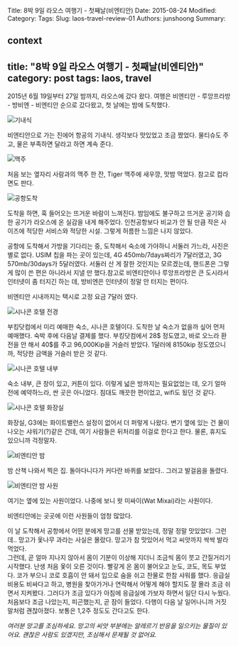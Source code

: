 Title: 8박 9일 라오스 여행기 - 첫째날(비엔티안)
Date: 2015-08-24
Modified:
Category:
Tags:
Slug: laos-travel-review-01
Authors: junshoong
Summary:


context
---
title: "8박 9일 라오스 여행기 - 첫째날(비엔티안)"
category: post
tags: laos, travel
---
2015년 6월 19일부터 27일 밤까지, 라오스에 갔다 왔다.
여행은 비엔티안 - 루앙프라방 - 방비엔 - 비엔티안 순으로 갔다왔고, 첫 날에는 밤에 도착했다.

![기내식](/images/2015-08-24/laos01-01.jpg)

비엔티안으로 가는 진에어 항공의 기내식. 생각보다 맛있었고 조금 짰었다. 물티슈도 주고, 물은 부족하면 달라고 하면 계속 준다.

![맥주](/images/2015-08-24/laos01-02.jpg)

처음 보는 옆자리 사람과의 맥주 한 잔, Tiger 맥주에 새우깡, 맛밤 먹었다. 참고로 컵라면도 판다.

![공항도착](/images/2015-08-24/laos01-03.jpg)

도착을 하면, 훅 들어오는 뜨거운 바람이 느껴진다. 밤임에도 불구하고 뜨거운 공기와 습한 공기가 라오스에 온 실감을 내게 해주었다. 인천공항보다 비교가 안 될 만큼 작은 사이즈에 적당한 서비스와 적당한 시설. 그렇게 허름한 느낌은 나지 않았다.

공항에 도착해서 가방을 기다리는 중, 도착해서 숙소에 가야하니 서둘러 가느라, 사진은 별로 없다. USIM 칩을 파는 곳이 있는데, 4G 450mb/7days짜리가 7달러였고,  3G 570mb/30days가 5달러였다. 서둘러 산 게 잘한 것인지는 모르겠는데, 핸드폰은 그렇게 많이 쓴 편은 아니라서 지낼 만 했다.참고로 비엔티안이나 루앙프라방은 큰 도시라서 인터넷이 좀 터지긴 하는 데, 방비엔은 인터넷이 정말 안 터지는 편이다.

비엔티안 시내까지는 택시로 고정 요금 7달러 였다.

![시나콘 호텔 전경](/images/2015-08-24/laos01-04.jpg)


부킹닷컴에서 미리 예매한 숙소, 시나콘 호텔이다. 도착한 날 숙소가 없을까 싶어 먼저 예매했다. 숙박 후에 다음날 결제를 했다. 부킹닷컴에서 28$ 정도였고, 바로 오느라 환전을 안 해서 40$를 주고 96,000Kip을 거슬러 받았다. 1달러에 8150kip 정도였으니까, 적당한 금액을 거슬러 받은 것 같다.

![시나콘 호텔 내부](/images/2015-08-24/laos01-05.jpg)


숙소 내부, 큰 창이 있고, 커튼이 있다. 이렇게 넓은 방까지는 필요없었는 데, 오기 얼마 전에 예약하느라, 싼 곳은 아니었다. 침대도 깨끗한 편이었고, wifi도 됬던 것 같다.

![시나콘 호텔 화장실](/images/2015-08-24/laos01-06.jpg)

화장실, G3에는 화이트밸런스 설정이 없어서 더 퍼렇게 나왔다. 변기 옆에 있는 건 물이 나오는 샤워기(?)같은 건데, 여기 사람들은 뒤처리를 이걸로 한다고 한다. 물론, 휴지도 있으니까 걱정말자.

![비엔티안 밤](/images/2015-08-24/laos01-07.jpg)

밤 산책 나와서 찍은 집. 돌아다니다가 커다란 바퀴를 보았다.. 그러고 발걸음을 돌렸다.

![비엔티안 밤 사원](/images/2015-08-24/laos01-08.jpg)

여기는 옆에 있는 사원이었다. 나중에 보니 왓 미싸이(Wat Mixai)라는 사원이다.

비엔티안에는 곳곳에 이런 사원들이 엄청 많았다.


이 날 도착해서 공항에서 어떤 분에게 망고를 선물 받았는데, 정말 정말 맛있었다. 그런데.. 망고가 옻나무 과라는 사실은 몰랐다. 망고가 참 맛있어서 먹고 씨앗까지 싹싹 발라 먹었다.  
그런데, 곧 얼마 지나지 않아서 몸이 기분이 이상해 지더니 조금씩 몸이 붓고 간질거리기 시작했다. 난생 처음 옻이 오른 것이다. 빨갛게 온 몸이 불어오고 눈도, 코도, 목도 부었다. 코가 부으니 코로 호흡이 안 돼서 입으로 숨을 쉬고 찬물로 한참 샤워를 했다. 응급실 비용도 비싸다고 하고, 병원을 찾아가거나 연락해서 어떻게 해야 할지도 잘 몰라 조금 쉬면서 지켜봤다. 그러다가 조금 있다가 아침에 응급실에 가보자 하면서 일단 다시 누웠다. 처음보다 조금 나았는지, 피곤했는지, 곧 잠이 들었다. 다행이 다음 날 일어나니까 거짓말처럼 괜찮아졌다. 보통은 1,2주 정도도 간다고도 한다.


*여러분 망고를 조심하세요. 망고의 씨앗 부분에는 알레르기 반응을 일으키는 물질이 있어요. 괜찮은 사람도 있겠지만, 조심해서 문제될 것 없어요.*
